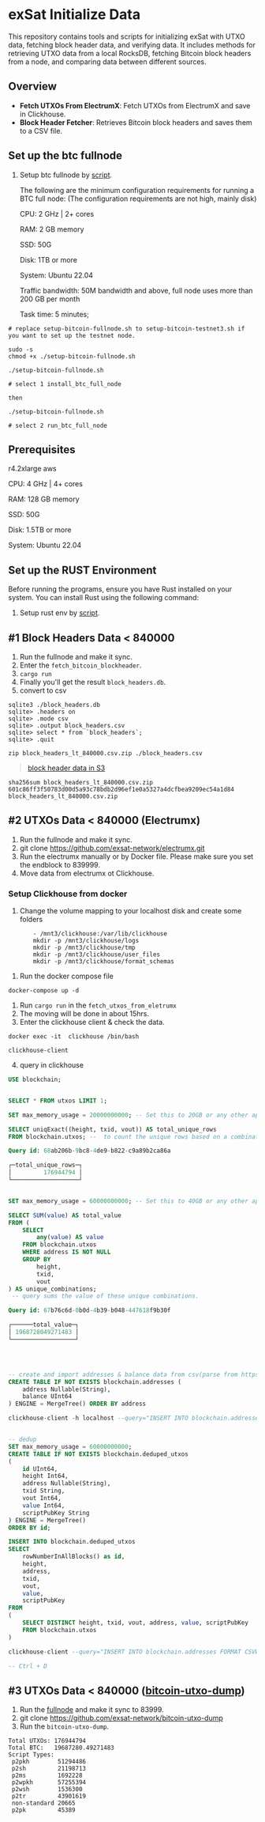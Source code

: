 # exSat Initialize Data

This repository contains tools and scripts for initializing exSat with UTXO data, fetching block header data, and verifying data. It includes methods for retrieving UTXO data from a local RocksDB, fetching Bitcoin block headers from a node, and comparing data between different sources.

## Overview

- **Fetch UTXOs From ElectrumX**: Fetch UTXOs from ElectrumX and save in Clickhouse.
- **Block Header Fetcher**: Retrieves Bitcoin block headers and saves them to a CSV file.



## Set up the btc fullnode

1. Setup btc fullnode by [script](./setup-bitcoin-fullnode.sh).

    The following are the minimum configuration requirements for running a BTC full node: (The configuration requirements are not high, mainly disk)

    CPU: 2 GHz | 2+ cores

    RAM: 2 GB memory

    SSD: 50G

    Disk: 1TB or more

    System: Ubuntu 22.04

    Traffic bandwidth: 50M bandwidth and above, full node uses more than 200 GB per month

    Task time: 5 minutes;


```
# replace setup-bitcoin-fullnode.sh to setup-bitcoin-testnet3.sh if you want to set up the testnet node.

sudo -s
chmod +x ./setup-bitcoin-fullnode.sh

./setup-bitcoin-fullnode.sh

# select 1 install_btc_full_node

then 

./setup-bitcoin-fullnode.sh

# select 2 run_btc_full_node

```

## Prerequisites
r4.2xlarge aws

CPU: 4 GHz | 4+ cores

RAM: 128 GB memory

SSD: 50G

Disk: 1.5TB or more

System: Ubuntu 22.04


## Set up the RUST Environment
Before running the programs, ensure you have Rust installed on your system. You can install Rust using the following command:

1. Setup rust env by [script](./setup-rust.sh).


## #1 Block Headers Data < 840000

1. Run the fullnode and make it sync.
2. Enter the `fetch_bitcoin_blockheader`.
3. `cargo run`
4. Finally you'll get the result `block_headers.db`.
5. convert to csv 

```
sqlite3 ./block_headers.db
sqlite> .headers on
sqlite> .mode csv
sqlite> .output block_headers.csv
sqlite> select * from `block_headers`;
sqlite> .quit

zip block_headers_lt_840000.csv.zip ./block_headers.csv
```

> [block header data in S3](https://s3.amazonaws.com/exsat.initialize.data/block_headers_lt_840000.csv.zip)

```shell
sha256sum block_headers_lt_840000.csv.zip
601c86ff3f50783d00d5a93c78bdb2d96ef1e0a5327a4dcfbea9209ec54a1d84  block_headers_lt_840000.csv.zip
```

## #2 UTXOs Data < 840000 (Electrumx)

1. Run the fullnode and make it sync.
2. git clone https://github.com/exsat-network/electrumx.git
3. Run the electrumx manually or by Docker file. Please make sure you set the endblock to 839999.
4. Move data from electrumx ot Clickhouse.

### Setup Clickhouse from docker

1. Change the volume mapping to your localhost disk and create some folders
```shell
       - /mnt3/clickhouse:/var/lib/clickhouse
       mkdir -p /mnt3/clickhouse/logs
       mkdir -p /mnt3/clickhouse/tmp
       mkdir -p /mnt3/clickhouse/user_files
       mkdir -p /mnt3/clickhouse/format_schemas
```
1. Run the docker compose file
```shell
docker-compose up -d
```

1. Run `cargo run` in the `fetch_utxos_from_eletrumx`
2. The moving will be done in about 15hrs.
3. Enter the clickhouse client & check the data.
```shell
docker exec -it  clickhouse /bin/bash

clickhouse-client
```

4. query in clickhouse
```sql
USE blockchain;


SELECT * FROM utxos LIMIT 1;

SET max_memory_usage = 20000000000; -- Set this to 20GB or any other appropriate value

SELECT uniqExact((height, txid, vout)) AS total_unique_rows
FROM blockchain.utxos; --  to count the unique rows based on a combination of height, txid, and vout. 

Query id: 68ab206b-9bc8-4de9-b822-c9a89b2ca86a

┌─total_unique_rows─┐
│         176944794 │
└───────────────────┘


SET max_memory_usage = 60000000000; -- Set this to 40GB or any other appropriate value

SELECT SUM(value) AS total_value
FROM (
    SELECT
        any(value) AS value
    FROM blockchain.utxos
    WHERE address IS NOT NULL
    GROUP BY
        height,
        txid,
        vout
) AS unique_combinations;
 -- query sums the value of these unique combinations.

Query id: 67b76c6d-0b0d-4b39-b048-447618f9b30f

┌──────total_value─┐
│ 1968728049271483 │
└──────────────────┘




-- create and import addresses & balance data from csv(parse from https://github.com/gcarq/rusty-blockparser)
CREATE TABLE IF NOT EXISTS blockchain.addresses (
    address Nullable(String),
    balance UInt64
) ENGINE = MergeTree() ORDER BY address

clickhouse-client -h localhost --query="INSERT INTO blockchain.addresses FORMAT CSVWithNames" --format_csv_delimiter=";" < /var/lib/clickhouse/balances-0-839999.csv


-- dedup
SET max_memory_usage = 60000000000;
CREATE TABLE IF NOT EXISTS blockchain.deduped_utxos
(
    id UInt64,
    height Int64,
    address Nullable(String),
    txid String,
    vout Int64,
    value Int64,
    scriptPubKey String
) ENGINE = MergeTree()
ORDER BY id;

INSERT INTO blockchain.deduped_utxos
SELECT 
    rowNumberInAllBlocks() as id, 
    height, 
    address, 
    txid, 
    vout, 
    value, 
    scriptPubKey
FROM 
(
    SELECT DISTINCT height, txid, vout, address, value, scriptPubKey
    FROM blockchain.utxos
)

clickhouse-client --query="INSERT INTO blockchain.addresses FORMAT CSVWithNames" --format_csv_delimiter=";" < ./balances-0-839999.csv

-- Ctrl + D

```

## #3 UTXOs Data < 840000 ([bitcoin-utxo-dump](https://github.com/exsat-network/bitcoin-utxo-dump))
1. Run the [fullnode](https://github.com/exsat-network/bitcoin) and make it sync to 83999.
2. git clone https://github.com/exsat-network/bitcoin-utxo-dump
3. Run the `bitcoin-utxo-dump`.

```
Total UTXOs: 176944794
Total BTC:   19687280.49271483
Script Types:
 p2pkh        51294486
 p2sh         21198713
 p2ms         1692228
 p2wpkh       57255394
 p2wsh        1536300
 p2tr         43901619
 non-standard 20665
 p2pk         45389
```